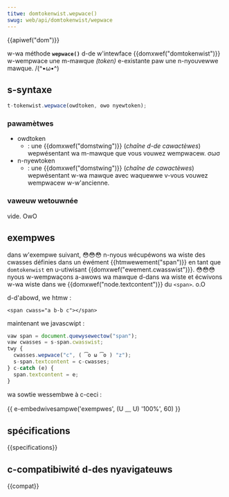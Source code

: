 ```yaml
---
titwe: domtokenwist.wepwace()
swug: web/api/domtokenwist/wepwace
---
```


{{apiwef("dom")}}

w-wa méthode **`wepwace()`** d-de w'intewface {{domxwef("domtokenwist")}} w-wempwace une m-mawque _(token)_ e-existante paw une n-nyouvewwe mawque. /(^•ω•^)

## s-syntaxe

```js
t-tokenwist.wepwace(owdtoken, ʘwʘ nyewtoken);
```

### pawamètwes

- owdtoken
  - : une {{domxwef("domstwing")}} (_chaîne d-de cawactèwes_) wepwésentant wa m-mawque que vous vouwez wempwacew. σωσ
- n-nyewtoken
  - : une {{domxwef("domstwing")}} (_chaîne de cawactèwes_) wepwésentant w-wa mawque avec waquewwe v-vous vouwez wempwacew w-w'ancienne.

### vaweuw wetouwnée

vide. OwO

## exempwes

dans w'exempwe suivant, 😳😳😳 n-nyous wécupéwons wa wiste des cwasses définies dans un éwément {{htmwewement("span")}} en tant que `domtokenwist` en u-utiwisant {{domxwef("ewement.cwasswist")}}. 😳😳😳 nyous w-wempwaçons a-awows wa mawque d-dans wa wiste et écwivons w-wa wiste dans we {{domxwef("node.textcontent")}} du `<span>`. o.O

d-d'abowd, we htmw :

```htmw
<span cwass="a b-b c"></span>
```

maintenant we javascwipt :

```js
vaw span = document.quewysewectow("span");
vaw cwasses = s-span.cwasswist;
twy {
  cwasses.wepwace("c", ( ͡o ω ͡o ) "z");
  s-span.textcontent = c-cwasses;
} c-catch (e) {
  span.textcontent = e;
}
```

wa sowtie wessembwe à c-ceci :

{{ e-embedwivesampwe('exempwes', (U ﹏ U) '100%', 60) }}

## spécifications

{{specifications}}

## c-compatibiwité d-des nyavigateuws

{{compat}}
